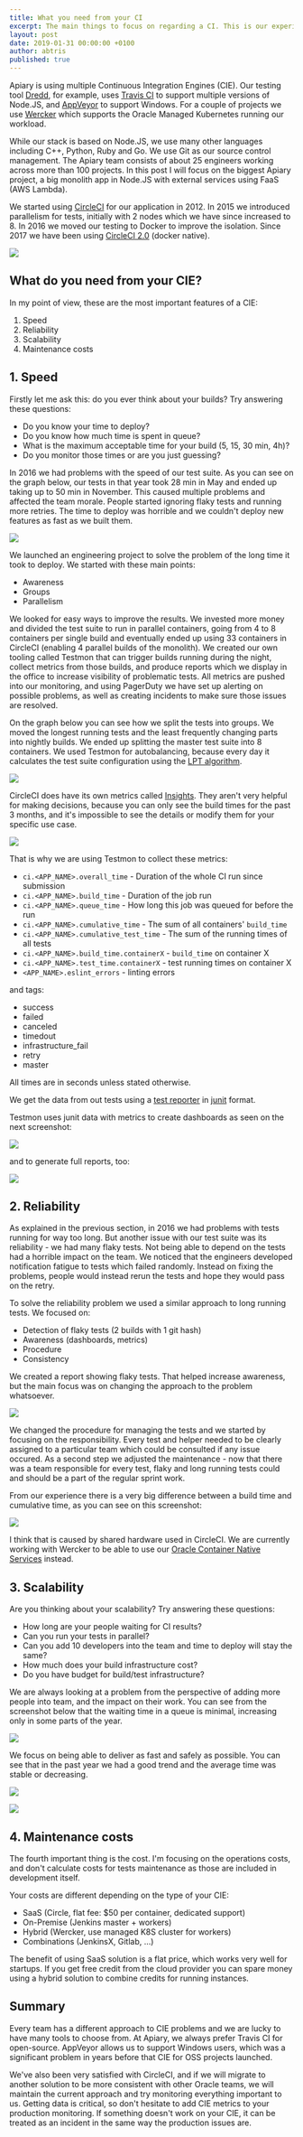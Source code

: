 ```yaml
---
title: What you need from your CI
excerpt: The main things to focus on regarding a CI. This is our experience with CIEs in the last 7 years.
layout: post
date: 2019-01-31 00:00:00 +0100
author: abtris
published: true
---
```


Apiary is using multiple Continuous Integration Engines (CIE). Our testing tool [Dredd](https://dredd.org/en/latest/), for example, uses [Travis CI](https://travis-ci.org/) to support multiple versions of Node.JS, and [AppVeyor](https://www.appveyor.com/) to support Windows.
For a couple of projects we use [Wercker](https://www.oracle.com/corporate/acquisitions/wercker/) which supports the Oracle Managed Kubernetes running our workload.


While our stack is based on Node.JS, we use many other languages including C++, Python, Ruby and Go. We use Git as our source control management. The Apiary team consists of about 25 engineers working across more than 100 projects. In this post I will focus on the biggest Apiary project, a big monolith app in Node.JS with external services using FaaS (AWS Lambda).

We started using [CircleCI](https://circleci.com/) for our application in 2012. In 2015 we introduced parallelism for tests, initially with 2 nodes which we have since increased to 8. In 2016 we moved our testing to Docker to improve the isolation. Since 2017 we have been using [CircleCI 2.0](https://circleci.com/blog/say-hello-to-circleci-2-0/) (docker native).

[![](/images/2019-01-31-What-you-need-from-your-CI/apiary_timeline_small.jpg)](/images/2019-01-31-What-you-need-from-your-CI/apiary_timeline.jpg)


## What do you need from your CIE?

In my point of view, these are the most important features of a CIE:

1. Speed
2. Reliability
3. Scalability
4. Maintenance costs


## 1. Speed

Firstly let me ask this: do you ever think about your builds? Try answering these questions:

- Do you know your time to deploy?
- Do you know how much time is spent in queue?
- What is the maximum acceptable time for your build (5, 15, 30 min, 4h)?
- Do you monitor those times or are you just guessing?

In 2016 we had problems with the speed of our test suite. As you can see on the graph below, our tests in that year took 28 min in May and ended up taking up to 50 min in November. This caused multiple problems and affected the team morale. People started ignoring flaky tests and running more retries. The time to deploy was horrible and we couldn't deploy new features as fast as we built them.

![](/images/2019-01-31-What-you-need-from-your-CI/buildtimes.png)

We launched an engineering project to solve the problem of the long time it took to deploy. We started with these main points:

- Awareness
- Groups
- Parallelism

We looked for easy ways to improve the results. We invested more money and divided the test suite to run in parallel containers, going from 4 to 8 containers per single build and eventually ended up using 33 containers in CircleCI (enabling 4 parallel builds of the monolith).
We created our own tooling called Testmon that can trigger builds running during the night, collect metrics from those builds, and produce reports which we display in the office to increase visibility of problematic tests. All metrics are pushed into our monitoring, and using PagerDuty we have set up alerting on possible problems, as well as creating incidents to make sure those issues are resolved.

On the graph below you can see how we split the tests into groups. We moved the longest running tests and the least frequently changing parts into nightly builds. We ended up splitting the master test suite into 8 containers. We used Testmon for autobalancing, because every day it calculates the test suite configuration using the [LPT algorithm](https://en.wikipedia.org/wiki/Multiprocessor_scheduling#Algorithms).

[![](/images/2019-01-31-What-you-need-from-your-CI/timing_small.png)](/images/2019-01-31-What-you-need-from-your-CI/timing.png)

CircleCI does have its own metrics called [Insights](https://circleci.com/docs/2.0/insights/). They aren't very helpful for making decisions, because you can only see the build times for the past 3 months, and it's impossible to see the details or modify them for your specific use case.

[![](/images/2019-01-31-What-you-need-from-your-CI/circleci-insights_small.jpg)](/images/2019-01-31-What-you-need-from-your-CI/circleci-insights.jpg)

That is why we are using Testmon to collect these metrics:

- `ci.<APP_NAME>.overall_time` - Duration of the whole CI run since submission
- `ci.<APP_NAME>.build_time` - Duration of the job run
- `ci.<APP_NAME>.queue_time` - How long this job was queued for before the run
- `ci.<APP_NAME>.cumulative_time` - The sum of all containers' `build_time`
- `ci.<APP_NAME>.cumulative_test_time` - The sum of the running times of all tests
- `ci.<APP_NAME>.build_time.containerX` - `build_time` on container X
- `ci.<APP_NAME>.test_time.containerX` - test running times on container X
- `<APP_NAME>.eslint_errors` - linting errors

and tags:

- success
- failed
- canceled
- timedout
- infrastructure_fail
- retry
- master

All times are in seconds unless stated otherwise.

We get the data from out tests using a [test reporter](https://github.com/michaelleeallen/mocha-junit-reporter) in [junit](https://junit.org/) format.

Testmon uses junit data with metrics to create dashboards as seen on the next screenshot:

[![](/images/2019-01-31-What-you-need-from-your-CI/long-running-dashboard_small.jpg)](/images/2019-01-31-What-you-need-from-your-CI/long-running-dashboard.jpg)

and to generate full reports, too:

[![](/images/2019-01-31-What-you-need-from-your-CI/long-running-full-report-05-2018_small.jpg)](/images/2019-01-31-What-you-need-from-your-CI/long-running-full-report-05-2018.jpg)


## 2. Reliability

As explained in the previous section, in 2016 we had problems with tests running for way too long. But another issue with our test suite was its reliability - we had many flaky tests. Not being able to depend on the tests had a horrible impact on the team. We noticed that the engineers developed notification fatigue to tests which failed randomly. Instead on fixing the problems, people would instead rerun the tests and hope they would pass on the retry.

To solve the reliability problem we used a similar approach to long running tests. We focused on:

- Detection of flaky tests (2 builds with 1 git hash)
- Awareness (dashboards, metrics)
- Procedure
- Consistency

We created a report showing flaky tests. That helped increase awareness, but the main focus was on changing the approach to the problem whatsoever.

[![](/images/2019-01-31-What-you-need-from-your-CI/flaky-full-report_small.jpg)](/images/2019-01-31-What-you-need-from-your-CI/flaky-full-report.jpg)

We changed the procedure for managing the tests and we started by focusing on the responsibility. Every test and helper needed to be clearly assigned to a particular team which could be consulted if any issue occured. As a second step we adjusted the maintenance - now that there was a team responsible for every test,  flaky and long running tests could and should be a part of the regular sprint work.


From our experience there is a very big difference between a build time and cumulative time, as you can see on this screenshot:

[![](/images/2019-01-31-What-you-need-from-your-CI/datadog-ci-cumulative-time-1y_small.jpg)](/images/2019-01-31-What-you-need-from-your-CI/datadog-ci-cumulative-time-1y.jpg)

I think that is caused by shared hardware used in CircleCI. We are currently working with Wercker to be able to use our [Oracle Container Native Services](https://cloud.oracle.com/en_US/containers) instead.

## 3. Scalability

Are you thinking about your scalability? Try answering these questions:

- How long are your people waiting for CI results?
- Can you run your tests in parallel?
- Can you add 10 developers into the team and time to deploy will stay the same?
- How much does your build infrastructure cost?
- Do you have budget for build/test infrastructure?

We are always looking at a problem from the perspective of adding more people into team, and the impact on their work. You can see from the screenshot below that the waiting time in a queue is minimal, increasing only in some parts of the year.

[![](/images/2019-01-31-What-you-need-from-your-CI/datadog-ci-queue-time-trend-1y_small.jpg)](/images/2019-01-31-What-you-need-from-your-CI/datadog-ci-queue-time-trend-1y.jpg)

We focus on being able to deliver as fast and safely as possible. You can see that in the past year we had a good trend and the average time was stable or decreasing.

[![](/images/2019-01-31-What-you-need-from-your-CI/datadog-ci-build-time-master-1y_small.jpg)](/images/2019-01-31-What-you-need-from-your-CI/datadog-ci-build-time-master-1y.jpg)



[![](/images/2019-01-31-What-you-need-from-your-CI/datadog-ci-container-time-trend-1y_small.jpg)](/images/2019-01-31-What-you-need-from-your-CI/datadog-ci-container-time-trend-1y.jpg)



## 4. Maintenance costs

The fourth important thing is the cost. I'm focusing on the operations costs, and don't calculate costs for tests maintenance as those are included in development itself.

Your costs are different depending on the type of your CIE:

- SaaS (Circle, flat fee: $50 per container, dedicated support)
- On-Premise (Jenkins master + workers)
- Hybrid (Wercker, use managed K8S cluster for workers)
- Combinations (JenkinsX, Gitlab, ...)

The benefit of using SaaS solution is a flat price, which works very well for startups. If you get free credit from the cloud provider you can spare money using a hybrid solution to combine credits for running instances.

## Summary

Every team has a different approach to CIE problems and we are lucky to have many tools to choose from. At Apiary, we always prefer Travis CI for open-source. AppVeyor allows us to support Windows users, which was a significant problem in years before that CIE for OSS projects launched.

We've also been very satisfied with CircleCI, and if we will migrate to another solution to be more consistent with other Oracle teams, we will maintain the current approach and try monitoring everything important to us. Getting data is critical, so don't hesitate to add CIE metrics to your production monitoring. If something doesn't work on your CIE, it can be treated as an incident in the same way the production issues are.
